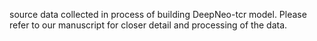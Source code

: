 source data collected in process of building DeepNeo-tcr model.
Please refer to our manuscript for closer detail and processing of the data.
